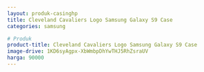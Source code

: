 ```yaml
---
layout: produk-casinghp
title: Cleveland Cavaliers Logo Samsung Galaxy S9 Case
categories: samsung

# Produk
product-title: Cleveland Cavaliers Logo Samsung Galaxy S9 Case
image-drive: 1KD6syAgpx-XbWmbpDhYwTHJ5RhZsraUV
harga: 90000
---
```


